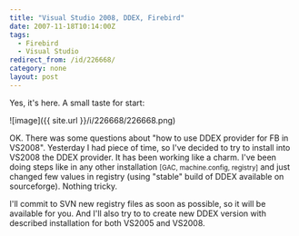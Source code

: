 ```yaml
---
title: "Visual Studio 2008, DDEX, Firebird"
date: 2007-11-18T10:14:00Z
tags:
  - Firebird
  - Visual Studio
redirect_from: /id/226668/
category: none
layout: post
---
```

Yes, it's here. A small taste for start:

![image]({{ site.url }}/i/226668/226668.png)

OK. There was some questions about "how to use DDEX provider for FB in VS2008". Yesterday I had piece of time, so I've decided to try to install into VS2008 the DDEX provider. It has been working like a charm. I've been doing steps like in any other installation <small>[GAC, machine.config, registry]</small> and just changed few values in registry (using "stable" build of DDEX available on sourceforge). Nothing tricky.

I'll commit to SVN new registry files as soon as possible, so it will be available for you. And I'll also try to to create new DDEX version with described installation for both VS2005 and VS2008.
